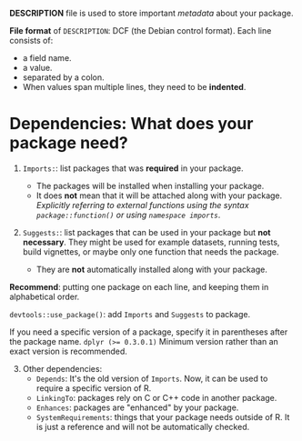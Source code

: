 **DESCRIPTION** file is used to store important _metadata_ about your package.

**File format** of `DESCRIPTION`: DCF (the Debian control format). Each line consists of:
* a field name.
* a value.
* separated by a colon.
* When values span multiple lines, they need to be **indented**.

# Dependencies: What does your package need?

1. `Imports:`: list packages that was **required** in your package. 
    * The packages will be installed when installing your package.
    * It does **not** mean that it will be attached along with your package. _Explicitly referring to external functions using the syntax `package::function()` or using `namespace imports`_.

2. `Suggests:`: list packages that can be used in your package but **not necessary**. They might be used for example datasets, running tests, build vignettes, or maybe only one function that needs the package.
    * They are **not** automatically installed along with your package.

**Recommend**: putting one package on each line, and keeping them in alphabetical order.

`devtools::use_package()`: add `Imports` and `Suggests` to package.

If you need a specific version of a package, specify it in parentheses after the package name. `dplyr (>= 0.3.0.1)` Minimum version rather than an exact version is recommended.

3. Other dependencies:
    * `Depends`: It's the old version of `Imports`. Now, it can be used to require a specific version of R.
    * `LinkingTo`: packages rely on C or C++ code in another package.
    * `Enhances`: packages are "enhanced" by your package.
    * `SystemRequirements`: things that your package needs outside of R. It is just a reference and will not be automatically checked.

    

